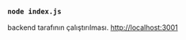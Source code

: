 
### `node index.js`

backend tarafının çalıştırılması.
[http://localhost:3001](http://localhost:3001) 
